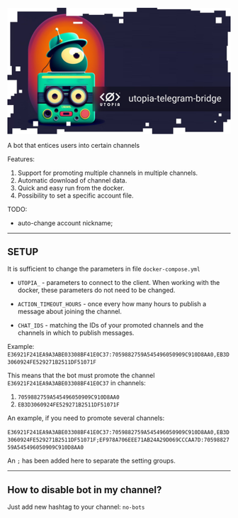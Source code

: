 
![logo](logo.jpg)

A bot that entices users into certain channels

Features:
1. Support for promoting multiple channels in multiple channels.
2. Automatic download of channel data.
3. Quick and easy run from the docker.
4. Possibility to set a specific account file.

TODO:

* auto-change account nickname;

---

## SETUP

It is sufficient to change the parameters in file `docker-compose.yml`

* `UTOPIA_` - parameters to connect to the client. When working with the docker, these parameters do not need to be changed.

* `ACTION_TIMEOUT_HOURS` - once every how many hours to publish a message about joining the channel.

* `CHAT_IDS` - matching the IDs of your promoted channels and the channels in which to publish messages.

Example: `E36921F241EA9A3ABE03308BF41E0C37:7059882759A545496050909C910D8AA0,EB3D3060924FE529271B2511DF51071F`

This means that the bot must promote the channel `E36921F241EA9A3ABE03308BF41E0C37` in channels:
1. `7059882759A545496050909C910D8AA0`
2. `EB3D3060924FE529271B2511DF51071F`

An example, if you need to promote several channels:

`E36921F241EA9A3ABE03308BF41E0C37:7059882759A545496050909C910D8AA0,EB3D3060924FE529271B2511DF51071F;EF978A706EEE71AB24A29D069CCCAA7D:7059882759A545496050909C910D8AA0`

An `;` has been added here to separate the setting groups.

---

## How to disable bot in my channel?

Just add new hashtag to your channel: `no-bots`

